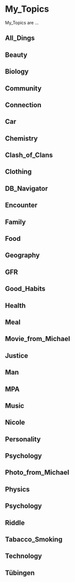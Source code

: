 # My_Topics

My_Topics are ...

## All_Dings

## Beauty

## Biology

## Community

## Connection

## Car

## Chemistry

## Clash_of_Clans

## Clothing

## DB_Navigator

## Encounter

## Family

## Food

## Geography

## GFR

## Good_Habits

## Health

## Meal

## Movie_from_Michael

## Justice

## Man

## MPA

## Music

## Nicole

## Personality

## Psychology

## Photo_from_Michael

## Physics

## Psychology

## Riddle

## Tabacco_Smoking

## Technology

## Tübingen
